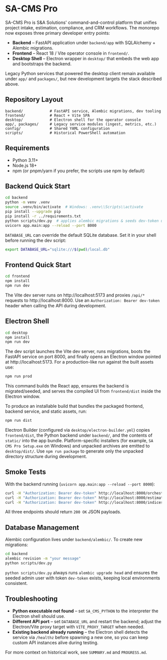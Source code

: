 # SA-CMS Pro

SA-CMS Pro is S&A Solutions' command-and-control platform that unifies project intake, estimation, compliance, and CRM workflows. The monorepo now exposes three primary developer entry points:

- **Backend** – FastAPI application under `backend/app` with SQLAlchemy + Alembic migrations.
- **Frontend** – React 18 / Vite operator console in `frontend/`.
- **Desktop Shell** – Electron wrapper in `desktop/` that embeds the web app and bootstraps the backend.

Legacy Python services that powered the desktop client remain available under `app/` and `packages/`, but new development targets the stack described above.

## Repository Layout

```
backend/            # FastAPI service, Alembic migrations, dev tooling
frontend/           # React + Vite SPA
desktop/            # Electron shell for the operator console
app/, packages/     # Legacy service modules (ingest, metrics, etc.)
config/             # Shared YAML configuration
scripts/            # Historical PowerShell automation
```

## Requirements

- Python 3.11+
- Node.js 18+
- npm (or pnpm/yarn if you prefer, the scripts use npm by default)

## Backend Quick Start

```bash
cd backend
python -m venv .venv
source .venv/bin/activate  # Windows: .venv\\Scripts\\activate
pip install --upgrade pip
pip install -r ../requirements.txt
python scripts/dev.py  # applies alembic migrations & seeds dev-token user
uvicorn app.main:app --reload --port 8000
```

`DATABASE_URL` can override the default SQLite database. Set it in your shell before running the dev script:

```bash
export DATABASE_URL="sqlite:///$(pwd)/local.db"
```

## Frontend Quick Start

```bash
cd frontend
npm install
npm run dev
```

The Vite dev server runs on http://localhost:5173 and proxies `/api/*` requests to http://localhost:8000. Use an `Authorization: Bearer dev-token` header when calling the API during development.

## Electron Shell

```bash
cd desktop
npm install
npm run dev
```

The dev script launches the Vite dev server, runs migrations, boots the FastAPI service on port 8000, and finally opens an Electron window pointed at http://localhost:5173. For a production-like run against the built assets use:

```bash
npm run prod
```

This command builds the React app, ensures the backend is migrated/seeded, and serves the compiled UI from `frontend/dist` inside the Electron window.

To produce an installable build that bundles the packaged frontend, backend service, and static assets, run:

```bash
npm run dist
```

Electron Builder (configured via `desktop/electron-builder.yml`) copies `frontend/dist`, the Python backend under `backend/`, and the contents of `static/` into the app bundle. Platform-specific installers (for example, `SA CMS Pro Setup.exe` on Windows) and unpacked archives are emitted to `desktop/dist/`. Use `npm run package` to generate only the unpacked directory structure during development.

## Smoke Tests

With the backend running (`uvicorn app.main:app --reload --port 8000`):

```bash
curl -H "Authorization: Bearer dev-token" http://localhost:8000/orchestrator
curl -H "Authorization: Bearer dev-token" http://localhost:8000/estimate
curl -H "Authorization: Bearer dev-token" http://localhost:8000/indices/regions
```

All three endpoints should return `200 OK` JSON payloads.

## Database Management

Alembic configuration lives under `backend/alembic/`. To create new migrations:

```bash
cd backend
alembic revision -m "your message"
python scripts/dev.py
```

`python scripts/dev.py` always runs `alembic upgrade head` and ensures the seeded admin user with token `dev-token` exists, keeping local environments consistent.

## Troubleshooting

- **Python executable not found** – set `SA_CMS_PYTHON` to the interpreter the Electron shell should use.
- **Different API port** – set `DATABASE_URL` and restart the backend; adjust the Electron/Vite proxy target with `VITE_PROXY_TARGET` when needed.
- **Existing backend already running** – the Electron shell detects the service via `/healthz` before spawning a new one, so you can keep custom API instances alive during testing.

For more context on historical work, see `SUMMARY.md` and `PROGRESS.md`.

